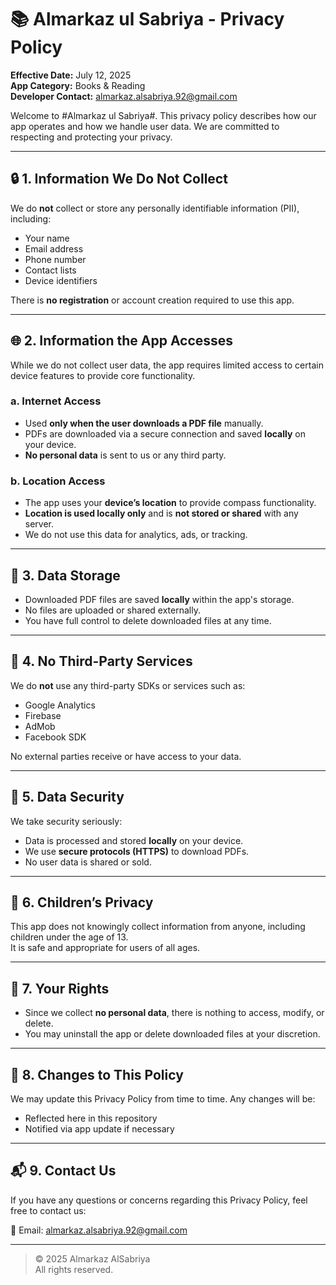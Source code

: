 # 📚 Almarkaz ul Sabriya - Privacy Policy

**Effective Date:** July 12, 2025  
**App Category:** Books & Reading  
**Developer Contact:** almarkaz.alsabriya.92@gmail.com

Welcome to #Almarkaz ul Sabriya#. This privacy policy describes how our app operates and how we handle user data. We are committed to respecting and protecting your privacy.

---

## 🔒 1. Information We Do Not Collect

We do **not** collect or store any personally identifiable information (PII), including:

- Your name  
- Email address  
- Phone number  
- Contact lists  
- Device identifiers

There is **no registration** or account creation required to use this app.

---

## 🌐 2. Information the App Accesses

While we do not collect user data, the app requires limited access to certain device features to provide core functionality.

### a. Internet Access

- Used **only when the user downloads a PDF file** manually.
- PDFs are downloaded via a secure connection and saved **locally** on your device.
- **No personal data** is sent to us or any third party.

### b. Location Access

- The app uses your **device’s location** to provide compass functionality.
- **Location is used locally only** and is **not stored or shared** with any server.
- We do not use this data for analytics, ads, or tracking.

---

## 💾 3. Data Storage

- Downloaded PDF files are saved **locally** within the app's storage.
- No files are uploaded or shared externally.
- You have full control to delete downloaded files at any time.

---

## 🚫 4. No Third-Party Services

We do **not** use any third-party SDKs or services such as:

- Google Analytics  
- Firebase  
- AdMob  
- Facebook SDK

No external parties receive or have access to your data.

---

## 🔐 5. Data Security

We take security seriously:

- Data is processed and stored **locally** on your device.
- We use **secure protocols (HTTPS)** to download PDFs.
- No user data is shared or sold.

---

## 👶 6. Children’s Privacy

This app does not knowingly collect information from anyone, including children under the age of 13.  
It is safe and appropriate for users of all ages.

---

## 🧾 7. Your Rights

- Since we collect **no personal data**, there is nothing to access, modify, or delete.
- You may uninstall the app or delete downloaded files at your discretion.

---

## 🔄 8. Changes to This Policy

We may update this Privacy Policy from time to time. Any changes will be:

- Reflected here in this repository
- Notified via app update if necessary

---

## 📬 9. Contact Us

If you have any questions or concerns regarding this Privacy Policy, feel free to contact us:

📧 Email: almarkaz.alsabriya.92@gmail.com

---

> © 2025 Almarkaz AlSabriya  
> All rights reserved.
